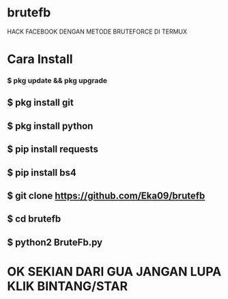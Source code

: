 # brutefb
HACK FACEBOOK DENGAN METODE BRUTEFORCE DI TERMUX
# Cara Install
### $ pkg update && pkg upgrade
## $ pkg install git
## $ pkg install python
## $ pip install requests
## $ pip install bs4
## $ git clone https://github.com/Eka09/brutefb
## $ cd brutefb
## $ python2 BruteFb.py
# OK SEKIAN DARI GUA JANGAN LUPA KLIK BINTANG/STAR
